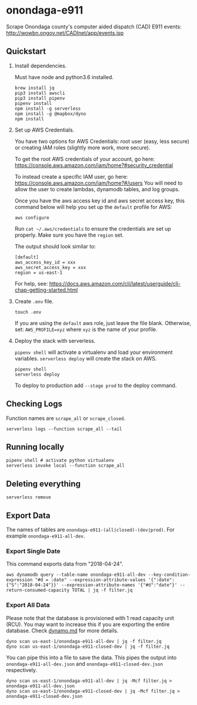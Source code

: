 # onondaga-e911

Scrape Onondaga county's computer aided dispatch (CAD) E911 events: http://wowbn.ongov.net/CADInet/app/events.jsp

## Quickstart

1. Install dependencies.

	Must have node and python3.6 installed.

	```
	brew install jq
	pip3 install awscli
	pip3 install pipenv
	pipenv install
	npm install -g serverless
	npm install -g @mapbox/dyno
	npm install
	```

2. Set up AWS Credentials.

	You have two options for AWS Credentials: root user (easy, less secure) or creating IAM roles (slightly more work, more secure).

	To get the root AWS credentials of your account, go here: https://console.aws.amazon.com/iam/home?#security_credential

	To instead create a specific IAM user, go here: https://console.aws.amazon.com/iam/home?#/users You will need to allow the user to create lambdas, dynamodb tables, and log groups.

	Once you have the aws access key id and aws secret access key, this command below will help you set up the `default` profile for AWS:

	```
	aws configure
	```

	Run `cat ~/.aws/credentials` to ensure the credentials are set up properly. Make sure you have the `region` set.

	The output should look similar to:

	```
	[default]
	aws_access_key_id = xxx
	aws_secret_access_key = xxx
	region = us-east-1
	```

	For help, see: https://docs.aws.amazon.com/cli/latest/userguide/cli-chap-getting-started.html

3. Create `.env` file.

	```
	touch .env
	```

	If you are using the `default` aws role, just leave the file blank. Otherwise, set: `AWS_PROFILE=xyz` where `xyz` is the name of your profile.

4. Deploy the stack with serverless.

	`pipenv shell` will activate a virtualenv and load your environment variables. `serverless deploy` will create the stack on AWS.

	```
	pipenv shell
	serverless deploy
	```

	To deploy to production add `--stage prod` to the deploy command.

## Checking Logs

Function names are `scrape_all` or `scrape_closed`.

```
serverless logs --function scrape_all --tail
```

## Running locally

```
pipenv shell # activate python virtualenv
serverless invoke local --function scrape_all
```

## Deleting everything

```
serverless remove
```

## Export Data

The names of tables are `onondaga-e911-(all|closed)-(dev|prod)`. For example `onondaga-e911-all-dev`.

### Export Single Date

This command exports data from "2018-04-24".

```
aws dynamodb query --table-name onondaga-e911-all-dev --key-condition-expression "#d = :date" --expression-attribute-values '{":date": {"S":"2018-04-24"}}' --expression-attribute-names '{"#d":"date"}' --return-consumed-capacity TOTAL | jq -f filter.jq
```

### Export All Data

Please note that the database is provisioned with 1 read capacity unit (RCU). You may want to increase this if you are exporting the entire database. Check [dynamo.md](./dynamo.md) for more details.

```
dyno scan us-east-1/onondaga-e911-all-dev | jq -f filter.jq
dyno scan us-east-1/onondaga-e911-closed-dev | jq -f filter.jq
```

You can pipe this into a file to save the data. This pipes the output into `onondaga-e911-all-dev.json` and `onondaga-e911-closed-dev.json` respectively.

```
dyno scan us-east-1/onondaga-e911-all-dev | jq -Mcf filter.jq > onondaga-e911-all-dev.json
dyno scan us-east-1/onondaga-e911-closed-dev | jq -Mcf filter.jq > onondaga-e911-closed-dev.json
```
